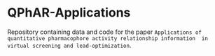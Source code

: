 # QPhAR-Applications

Repository containing data and code for the paper 
`Applications of quantitative pharmacophore activity relationship information 
in virtual screening and lead-optimization`. 
